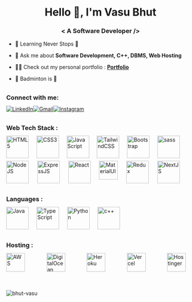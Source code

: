   <!-- Introduction -->
  <h1 align="center"> Hello 👋, I'm Vasu Bhut
  <h3 align="center"> < A Software Developer /> </h3>

  <!-- Hero Sectiom -->
  - 🌱 Learning Never Stops 🚀

  - 💬 Ask me about **Software Development, C++, DBMS, Web Hosting**

  - 👨‍💻 Check out my personal portfolio : **<a href="https://vasubhut.com" target="_blank">Portfolio</a>**

  - 🏸 Badminton is 💖

<!-- Social Media Handles -->
  <h3 align="left" style="margin-top: 2rem; margin-bottom: 0.7rem;">Connect with me:</h3>
  <div div align="left" style="display: flex; flex-direction: row; justify-content: space-between; width: 13rem;">
    <a href="https://www.linkedin.com/in/vasu-bhut-5b726a212/" target="_blank"  ><img alt="LinkedIn" src="https://img.icons8.com/?size=48&id=13930&format=png"/></a>
    <a href="mailto:vasubhut157@gmail.com" target="_blank"  ><img alt="Gmail" src="https://img.icons8.com/?size=48&id=qyRpAggnV0zH&format=png"/></a>
    <a href="https://www.instagram.com/vasubhut" target="_blank"  ><img alt="Instagram" src="https://img.icons8.com/?size=48&id=Xy10Jcu1L2Su&format=png"/></a>
  </div>

  <!-- Web Technologies -->
  <h3 align="left" style="margin-top: 2rem; margin-bottom: 0.7rem;">Web Tech Stack :</h3>
  <div align="left" style="display: flex; flex-direction: row; justify-content: space-between; width: 29rem;">
  <img alt="HTML5" src="https://img.icons8.com/?size=256&id=20909&format=png" height="60px"/>
  <img alt="CSS3" src="https://img.icons8.com/?size=48&id=21278&format=png" height="60px"/> 
  <img alt="JavaScript" src="https://img.icons8.com/color/144/null/javascript--v1.png" height="60px"/> 
  <img alt="TailwindCSS" src="https://img.icons8.com/?size=256&id=4PiNHtUJVbLs&format=png" height="60px"/>
  <img alt="Bootstrap" src="https://img.icons8.com/?size=48&id=84710&format=png" height="60px"/>
  <img alt="sass" src="https://img.icons8.com/?size=80&id=78Fr72VCwbPq&format=png" height="60px"/>
  </div>
  <div align="left" style="display: flex; flex-direction: row; justify-content: space-between; width: 29rem; margin-top: 7px;">
  <img alt="NodeJS" src="https://img.icons8.com/?size=256&id=hsPbhkOH4FMe&format=png" height="60px"/>
  <img alt="ExpressJS" src="https://img.icons8.com/?size=48&id=PZQVBAxaueDJ&format=png" height="60px"/>
  <img alt="React" src="https://img.icons8.com/?size=80&id=wPohyHO_qO1a&format=png" height="60px"/>
  <img alt="MaterialUI" src="https://v4.mui.com/static/logo_raw.svg" height="50px"/>
  <img alt="Redux" src="https://img.icons8.com/?size=48&id=jD-fJzVguBmw&format=png" height="60px"/>
  <img alt="NextJS" src="https://img.icons8.com/?size=256&id=MWiBjkuHeMVq&format=png" height="60px"/>
  </div>

  <!-- Programming Languages -->
  <h3 align="left" style="margin-top: 2rem; margin-bottom: 0.7rem;">Languages :</h3>
  <div align="left" style="display: flex; flex-direction: row; justify-content: space-between; width: 19rem;">
    <img alt="Java" src="https://img.icons8.com/?size=48&id=13679&format=png" height="60px"/>
    <img alt="TypeScript" src="https://img.icons8.com/?size=48&id=uJM6fQYqDaZK&format=png" height="60px"/> 
    <img alt="Python" src="https://img.icons8.com/?size=48&id=13441&format=png" height="60px"/>
    <img alt="c++" src="https://w7.pngwing.com/pngs/46/626/png-transparent-c-logo-the-c-programming-language-computer-icons-computer-programming-source-code-programming-miscellaneous-template-blue.png" height="60px"/>
  </div>

  <!-- Hosting Platforms -->
  <h3 align="left" style="margin-top: 2rem; margin-bottom: 0.7rem;">Hosting :</h3>
  <div align="left" style="display: flex; flex-direction: row; justify-content: space-between; width: 30rem;">
    <img alt="AWS" src="https://img.icons8.com/?size=48&id=33039&format=png" height="50px"/>
    <img alt="DigitalOcean" src="https://upload.wikimedia.org/wikipedia/commons/c/c2/DigitalOcean_icon.svg" height="50px"/>
    <img alt="Heroku" src="https://img.icons8.com/?size=48&id=31085&format=png" height="50px"/>
    <img alt="Vercel" src="https://pipedream.com/s.v0/app_XaLh2x/logo/orig" height="50px"/>
    <img alt="Hostinger" src="https://seeklogo.com/images/H/hostinger-logo-6B346B6FBB-seeklogo.com.png" height="50px"/>
  </div><br/>

  <!-- Statistics -->
  <div style="margin-top: 2rem; display: flex; justify-content: space-between; width: 55rem;">
      <img src="https://github-readme-streak-stats.herokuapp.com/?user=bhut-vasu&theme=dark" alt="bhut-vasu" />
      <img src="https://github-readme-stats.vercel.app/api/top-langs?username=bhut-vasu&show_icons=true&theme=dark&locale=en&layout=compact" alt="bhut-vasu" />
  </div>

